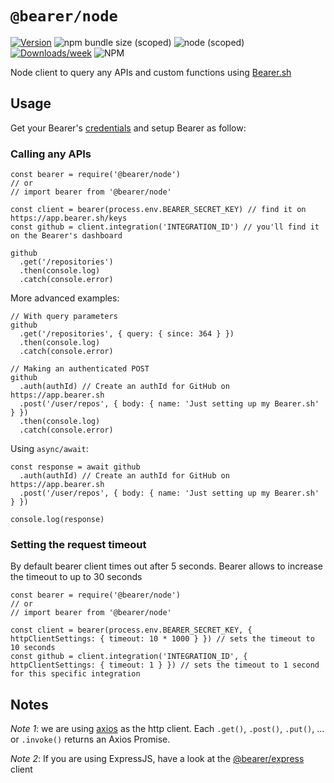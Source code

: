 # `@bearer/node`

[![Version](https://img.shields.io/npm/v/@bearer/node.svg)](https://npmjs.org/package/@bearer/node)
![npm bundle size (scoped)](https://img.shields.io/bundlephobia/minzip/@bearer/node.svg)
![node (scoped)](https://img.shields.io/node/v/@bearer/node.svg)
[![Downloads/week](https://img.shields.io/npm/dw/@bearer/node.svg)](https://npmjs.org/package/@bearer/node)
![NPM](https://img.shields.io/npm/l/@bearer/node)

Node client to query any APIs and custom functions using [Bearer.sh](https://www.bearer.sh)

## Usage

Get your Bearer's [credentials](https://app.bearer.sh/keys) and setup Bearer as follow:

### Calling any APIs

```tsx
const bearer = require('@bearer/node')
// or
// import bearer from '@bearer/node'

const client = bearer(process.env.BEARER_SECRET_KEY) // find it on https://app.bearer.sh/keys
const github = client.integration('INTEGRATION_ID') // you'll find it on the Bearer's dashboard

github
  .get('/repositories')
  .then(console.log)
  .catch(console.error)
```

More advanced examples:

```tsx
// With query parameters
github
  .get('/repositories', { query: { since: 364 } })
  .then(console.log)
  .catch(console.error)

// Making an authenticated POST
github
  .auth(authId) // Create an authId for GitHub on https://app.bearer.sh
  .post('/user/repos', { body: { name: 'Just setting up my Bearer.sh' } })
  .then(console.log)
  .catch(console.error)
```

Using `async/await`:

```tsx
const response = await github
  .auth(authId) // Create an authId for GitHub on https://app.bearer.sh
  .post('/user/repos', { body: { name: 'Just setting up my Bearer.sh' } })

console.log(response)
```

### Setting the request timeout

By default bearer client times out after 5 seconds. Bearer allows to increase the timeout to up to 30 seconds

```tsx
const bearer = require('@bearer/node')
// or
// import bearer from '@bearer/node'

const client = bearer(process.env.BEARER_SECRET_KEY, { httpClientSettings: { timeout: 10 * 1000 } }) // sets the timeout to 10 seconds
const github = client.integration('INTEGRATION_ID', { httpClientSettings: { timeout: 1 } }) // sets the timeout to 1 second for this specific integration
```

## Notes

_Note 1_: we are using [axios](https://github.com/axios/axios) as the http client. Each `.get()`, `.post()`, `.put()`, ... or `.invoke()` returns an Axios Promise.

_Note 2_: If you are using ExpressJS, have a look at the [@bearer/express](https://github.com/Bearer/bearer/tree/master/packages/express) client
